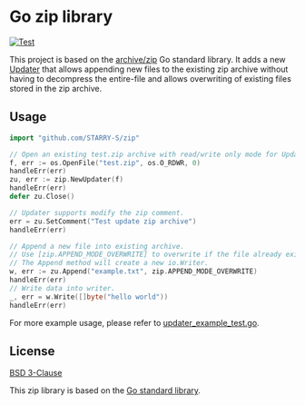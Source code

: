 # Go zip library

[![Test](https://github.com/STARRY-S/zip/actions/workflows/test.yml/badge.svg)](https://github.com/STARRY-S/zip/actions/workflows/test.yml)

This project is based on the [archive/zip](https://github.com/golang/go/tree/master/src/archive/zip) Go standard library. It adds a new [Updater](updater.go) that allows appending new files to the existing zip archive without having to decompress the entire-file and allows overwriting of existing files stored in the zip archive.

## Usage

```go
import "github.com/STARRY-S/zip"

// Open an existing test.zip archive with read/write only mode for Updater.
f, err := os.OpenFile("test.zip", os.O_RDWR, 0)
handleErr(err)
zu, err := zip.NewUpdater(f)
handleErr(err)
defer zu.Close()

// Updater supports modify the zip comment.
err = zu.SetComment("Test update zip archive")
handleErr(err)

// Append a new file into existing archive.
// Use [zip.APPEND_MODE_OVERWRITE] to overwrite if the file already exists.
// The Append method will create a new io.Writer.
w, err := zu.Append("example.txt", zip.APPEND_MODE_OVERWRITE)
handleErr(err)
// Write data into writer.
_, err = w.Write([]byte("hello world"))
handleErr(err)
```

For more example usage, please refer to [updater_example_test.go](./updater_example_test.go).

## License

[BSD 3-Clause](LICENSE)

This zip library is based on the [Go standard library](https://github.com/golang/go).
